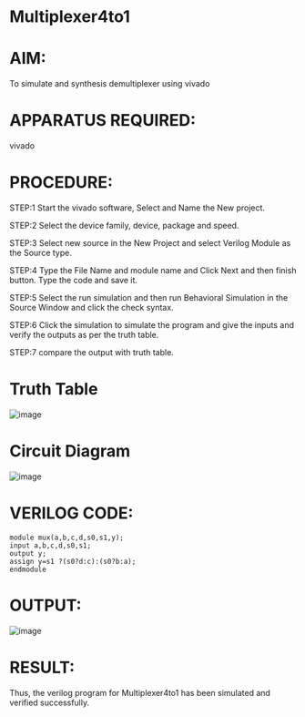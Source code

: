 # Multiplexer4to1
# AIM:
To simulate and synthesis demultiplexer using vivado

# APPARATUS REQUIRED:
vivado

# PROCEDURE:

STEP:1 Start the vivado software, Select and Name the New project.

STEP:2 Select the device family, device, package and speed.

STEP:3 Select new source in the New Project and select Verilog Module as the Source type.

STEP:4 Type the File Name and module name and Click Next and then finish button. Type the code and save it.

STEP:5 Select the run simulation and then run Behavioral Simulation in the Source Window and click the check syntax.

STEP:6 Click the simulation to simulate the program and give the inputs and verify the outputs as per the truth table.

STEP:7 compare the output with truth table.

# Truth Table
![image](https://github.com/RESMIRNAIR/Multiplexer4to1/assets/154305926/f1dac9e1-e938-4072-bfa9-c17a0a54b7c7)
# Circuit Diagram
![image](https://github.com/RESMIRNAIR/Multiplexer4to1/assets/154305926/f8ea8610-f6fc-4de3-a68a-5a9a4cfcd673)

# VERILOG CODE:
```
module mux(a,b,c,d,s0,s1,y);
input a,b,c,d,s0,s1;
output y;
assign y=s1 ?(s0?d:c):(s0?b:a);
endmodule
```

# OUTPUT:
![image](https://github.com/KabilanBaskaran0807/Multiplexer4to1/assets/166724685/70d6a2df-a37c-4706-992a-3774ee0fb9ec)

# RESULT:

Thus, the verilog program for Multiplexer4to1 has been simulated and verified successfully.
